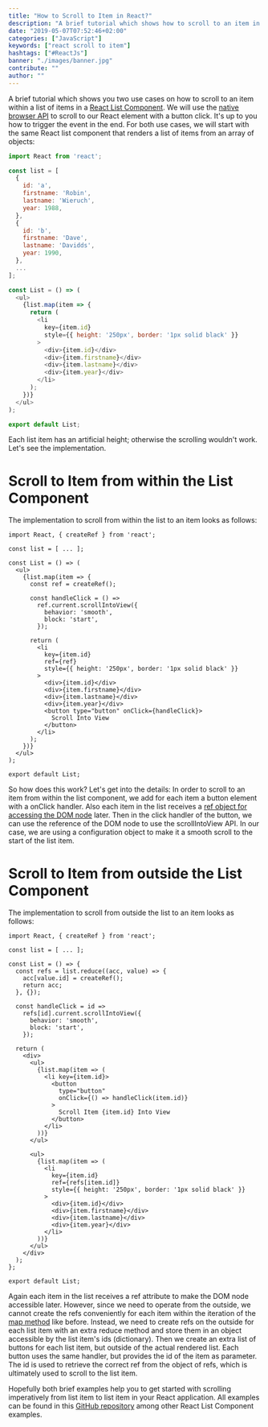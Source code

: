 ```yaml
---
title: "How to Scroll to Item in React?"
description: "A brief tutorial which shows how to scroll to an item in a React List Component. The scroll event can be triggered from within or outside the component ..."
date: "2019-05-07T07:52:46+02:00"
categories: ["JavaScript"]
keywords: ["react scroll to item"]
hashtags: ["#ReactJs"]
banner: "./images/banner.jpg"
contribute: ""
author: ""
---
```


<Sponsorship />

A brief tutorial which shows you two use cases on how to scroll to an item within a list of items in a [React List Component](https://www.robinwieruch.de/react-list-component/). We will use the [native browser API](https://developer.mozilla.org/en-US/docs/Web/API/Element/scrollIntoView) to scroll to our React element with a button click. It's up to you how to trigger the event in the end. For both use cases, we will start with the same React list component that renders a list of items from an array of objects:

```javascript
import React from 'react';

const list = [
  {
    id: 'a',
    firstname: 'Robin',
    lastname: 'Wieruch',
    year: 1988,
  },
  {
    id: 'b',
    firstname: 'Dave',
    lastname: 'Davidds',
    year: 1990,
  },
  ...
];

const List = () => (
  <ul>
    {list.map(item => {
      return (
        <li
          key={item.id}
          style={{ height: '250px', border: '1px solid black' }}
        >
          <div>{item.id}</div>
          <div>{item.firstname}</div>
          <div>{item.lastname}</div>
          <div>{item.year}</div>
        </li>
      );
    })}
  </ul>
);

export default List;
```

Each list item has an artificial height; otherwise the scrolling wouldn't work. Let's see the implementation.

# Scroll to Item from within the List Component

The implementation to scroll from within the list to an item looks as follows:

```javascript{1,8,10,11,12,13,14,19,26,27,28}
import React, { createRef } from 'react';

const list = [ ... ];

const List = () => (
  <ul>
    {list.map(item => {
      const ref = createRef();

      const handleClick = () =>
        ref.current.scrollIntoView({
          behavior: 'smooth',
          block: 'start',
        });

      return (
        <li
          key={item.id}
          ref={ref}
          style={{ height: '250px', border: '1px solid black' }}
        >
          <div>{item.id}</div>
          <div>{item.firstname}</div>
          <div>{item.lastname}</div>
          <div>{item.year}</div>
          <button type="button" onClick={handleClick}>
            Scroll Into View
          </button>
        </li>
      );
    })}
  </ul>
);

export default List;
```

So how does this work? Let's get into the details: In order to scroll to an item from within the list component, we add for each item a button element with a onClick handler. Also each item in the list receives a [ref object for accessing the DOM node](https://www.robinwieruch.de/react-ref-attribute-dom-node/) later. Then in the click handler of the button, we can use the reference of the DOM node to use the scrollIntoView API. In our case, we are using a configuration object to make it a smooth scroll to the start of the list item.

# Scroll to Item from outside the List Component

The implementation to scroll from outside the list to an item looks as follows:

```javascript{1,6,7,8,9,11,12,13,14,15,19,20,21,22,23,24,25,26,27,28,29,30,36}
import React, { createRef } from 'react';

const list = [ ... ];

const List = () => {
  const refs = list.reduce((acc, value) => {
    acc[value.id] = createRef();
    return acc;
  }, {});

  const handleClick = id =>
    refs[id].current.scrollIntoView({
      behavior: 'smooth',
      block: 'start',
    });

  return (
    <div>
      <ul>
        {list.map(item => (
          <li key={item.id}>
            <button
              type="button"
              onClick={() => handleClick(item.id)}
            >
              Scroll Item {item.id} Into View
            </button>
          </li>
        ))}
      </ul>

      <ul>
        {list.map(item => (
          <li
            key={item.id}
            ref={refs[item.id]}
            style={{ height: '250px', border: '1px solid black' }}
          >
            <div>{item.id}</div>
            <div>{item.firstname}</div>
            <div>{item.lastname}</div>
            <div>{item.year}</div>
          </li>
        ))}
      </ul>
    </div>
  );
};

export default List;
```

Again each item in the list receives a ref attribute to make the DOM node accessible later. However, since we need to operate from the outside, we cannot create the refs conveniently for each item within the iteration of the [map method](https://www.robinwieruch.de/javascript-map-array/) like before. Instead, we need to create refs on the outside for each list item with an extra reduce method and store them in an object accessible by the list item's ids (dictionary). Then we create an extra list of buttons for each list item, but outside of the actual rendered list. Each button uses the same handler, but provides the id of the item as parameter. The id is used to retrieve the correct ref from the object of refs, which is ultimately used to scroll to the list item.

Hopefully both brief examples help you to get started with scrolling imperatively from list item to list item in your React application. All examples can be found in this [GitHub repository](https://github.com/the-road-to-learn-react/react-list-component) among other React List Component examples.
